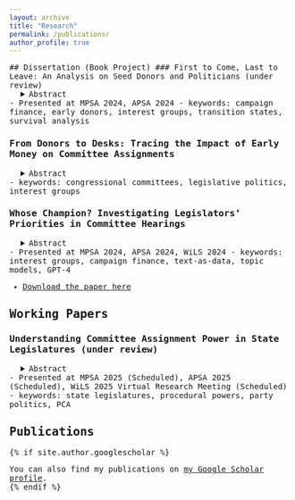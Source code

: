 ```yaml
---
layout: archive
title: "Research"
permalink: /publications/
author_profile: true
---
```

<span style="font-family: 'Lucida Console', monospace;">
## Dissertation (Book Project)
### First to Come, Last to Leave: An Analysis on Seed Donors and Politicians (under review)
  <div style="margin-left: 20px;">
<details>
  <summary> Abstract </summary>
  Are all politician and donor relations equal? I argue that the first supporters to politicians when their odds were lowest (i.e. their first open seat primaries) matter more to them than other donors. Likewise, since donors have supported the candidates at their least favorable electoral point, they have vetted the politician based on their commitment to the donor’s policy preferences and perceived competence (Bawn et al 2023), and will be more loyal to them as well. I test the strength of such relationships by tracking first donor donations to the politicians across multiple elections. Looking at PAC donations to the 102nd Congress to the 117th Congress cohorts, I find that first supporters donate to more terms across candidates’ political tenures than bandwagoning interests and are more reluctant to cut ties with them, opting to oscillate in support rather than abandoning them.
</details>
    </div>
- Presented at MPSA 2024, APSA 2024
- keywords: campaign finance, early donors, interest groups, transition states, survival analysis

### From Donors to Desks: Tracing the Impact of Early Money on Committee Assignments
 <div style="margin-left: 20px;">
<details>
  <summary> Abstract </summary>
  Do legislators seek committee assignments that grant access to policies favorable to donors? By tracking Members of Congress’ committee assignments over time, I analyze the likelihood of being assigned to committees tied to early donors, their chances of securing such assignments, and the time spent on these committees. The findings show that MCs actively pursue and succeed in obtaining assignments related to their seed donors.
</details>
    </div>
- keywords: congressional committees, legislative politics, interest groups

### Whose Champion? Investigating Legislators’ Priorities in Committee Hearings 
 <div style="margin-left: 20px;">
<details>
  <summary> Abstract </summary>
  Whose interests do legislators advocate for in lawmaking? The literature has extensively explored the incentives shaping legislators' behavior, with particular focus on the roles of donors and constituents. This study specifically examines the influence of early donors ("seed interests") on legislators' actions during committee hearings. By analyzing transcripts from committee hearings in the 107th to 117th sessions of the House of Representatives using supervised and semi-supervised topic models, and cross-validating the results with an AI assistant, I investigate whether legislators prioritize their seed interests over those of their constituents or largest donors, especially in relation to the electoral conditions under which these relationships were formed. The findings reveal that legislators are more likely to advocate for seed donors when they secured their seat through open-seat primaries followed by non-competitive general elections. In contrast, legislators show less consistent support for seed donors when elected through more competitive routes, where they are incentivized to appeal to the broader electorate. These results highlight a new type of interest group-legislator relationship that may help explain legislators' lawmaking behavior.
</details>
       </div>
  - Presented at MPSA 2024, APSA 2024, WiLS 2024
  - keywords: interest groups, campaign finance, text-as-data, topic models, GPT-4
  
  - <a href="https://www.dropbox.com/scl/fi/h05rgmjfx8ka7cti3b1l8/chun_committees_nov.pdf?rlkey=uk2r8xhshvanmaj5308ili5ov&st=kpaglvvh&dl=0">Download the paper here</a>


## Working Papers
### Understanding Committee Assignment Power in State Legislatures (under review)
 <div style="margin-left: 20px;">
<details>
  <summary> Abstract </summary>
  How important is committee assignment power in state legislatures? I argue that its effect is often overestimated in contemporary literature. While influential, removing high-leverage individuals and states yielded significantly smaller estimated effects than the findings of Fouirnaies and Hall (2018). In fact, matching and dimension reduction techniques revealed that the observed effect is more closely associated with negative agenda power, i.e., veto power.
</details>
   </div>
- Presented at MPSA 2025 (Scheduled), APSA 2025 (Scheduled), WiLS 2025 Virtual Research Meeting (Scheduled)
- keywords: state legislatures, procedural powers, party politics, PCA
  
## Publications
{% if site.author.googlescholar %}
  <div class="wordwrap">You can also find my publications on <a href="{{site.author.googlescholar}}">my Google Scholar profile</a>.</div>
{% endif %}
